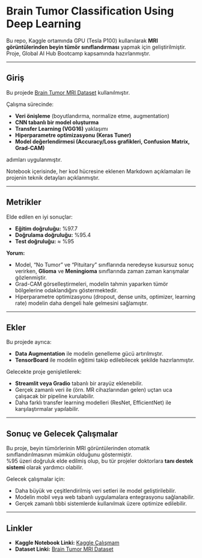 # Brain Tumor Classification Using Deep Learning

Bu repo, Kaggle ortamında GPU (Tesla P100) kullanılarak **MRI görüntülerinden beyin tümör sınıflandırması** yapmak için geliştirilmiştir. Proje, Global AI Hub Bootcamp kapsamında hazırlanmıştır.

---

## Giriş
Bu projede [Brain Tumor MRI Dataset](https://www.kaggle.com/datasets/masoudnickparvar/brain-tumor-mri-dataset) kullanılmıştır.  

Çalışma sürecinde:  
- **Veri önişleme** (boyutlandırma, normalize etme, augmentation)  
- **CNN tabanlı bir model oluşturma**  
- **Transfer Learning (VGG16)** yaklaşımı  
- **Hiperparametre optimizasyonu (Keras Tuner)**  
- **Model değerlendirmesi (Accuracy/Loss grafikleri, Confusion Matrix, Grad-CAM)**  

adımları uygulanmıştır.  

Notebook içerisinde, her kod hücresine eklenen Markdown açıklamaları ile projenin teknik detayları açıklanmıştır.  

---

## Metrikler
Elde edilen en iyi sonuçlar:  
- **Eğitim doğruluğu:** %97.7  
- **Doğrulama doğruluğu:** %95.4  
- **Test doğruluğu:** ≈ %95  

**Yorum:**  
- Model, “No Tumor” ve “Pituitary” sınıflarında neredeyse kusursuz sonuç verirken, **Glioma** ve **Meningioma** sınıflarında zaman zaman karışmalar gözlenmiştir.  
- Grad-CAM görselleştirmeleri, modelin tahmin yaparken tümör bölgelerine odaklandığını göstermektedir.  
- Hiperparametre optimizasyonu (dropout, dense units, optimizer, learning rate) modelin daha dengeli hale gelmesini sağlamıştır.  

---

## Ekler
Bu projede ayrıca:  
- **Data Augmentation** ile modelin genelleme gücü artırılmıştır.  
- **TensorBoard** ile modelin eğitimi takip edilebilecek şekilde hazırlanmıştır.  

Gelecekte proje genişletilerek:  
- **Streamlit veya Gradio** tabanlı bir arayüz eklenebilir.  
- Gerçek zamanlı veri ile (örn. MR cihazlarından gelen) uçtan uca çalışacak bir pipeline kurulabilir.  
- Daha farklı transfer learning modelleri (ResNet, EfficientNet) ile karşılaştırmalar yapılabilir.  

---

## Sonuç ve Gelecek Çalışmalar
Bu proje, beyin tümörlerinin MRI görüntülerinden otomatik sınıflandırılmasının mümkün olduğunu göstermiştir.  
%95 üzeri doğruluk elde edilmiş olup, bu tür projeler doktorlara **tanı destek sistemi** olarak yardımcı olabilir.  

Gelecek çalışmalar için:  
- Daha büyük ve çeşitlendirilmiş veri setleri ile model geliştirilebilir.  
- Modelin mobil veya web tabanlı uygulamalara entegrasyonu sağlanabilir.  
- Gerçek zamanlı tıbbi sistemlerde kullanılmak üzere optimize edilebilir.  

---

## Linkler
- **Kaggle Notebook Linki:** [Kaggle Çalışmam]([https://www.kaggle.com/](https://www.kaggle.com/code/sudetacer/notebook2ae338eafe))  
- **Dataset Linki:** [Brain Tumor MRI Dataset](https://www.kaggle.com/datasets/masoudnickparvar/brain-tumor-mri-dataset)  
